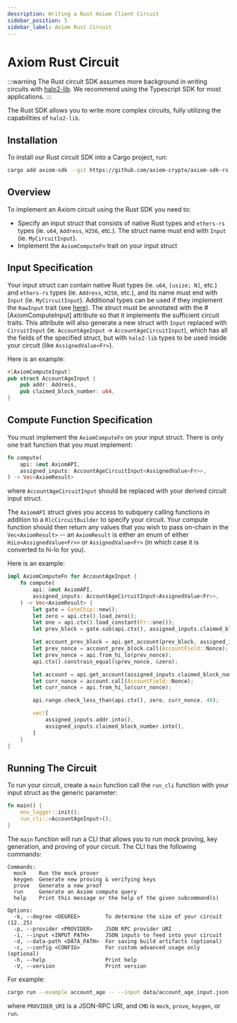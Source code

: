 ```yaml
---
description: Writing a Rust Axiom Client Circuit
sidebar_position: 5
sidebar_label: Axiom Rust Circuit
---
```


# Axiom Rust Circuit

:::warning
The Rust circuit SDK assumes more background in writing circuits with [halo2-lib](../../protocol/zero-knowledge-proofs/getting-started-with-halo2.md). We recommend using the Typescript SDK for most applications.
:::

The Rust SDK allows you to write more complex circuits, fully utilizing the capabilities of `halo2-lib`. 

## Installation

To install our Rust circuit SDK into a Cargo project, run:
```bash
cargo add axiom-sdk --git https://github.com/axiom-crypto/axiom-sdk-rs
```

## Overview

To implement an Axiom circuit using the Rust SDK you need to:

- Specify an input struct that consists of native Rust types and `ethers-rs` types (ie. `u64`, `Address`, `H256`, etc.). The struct name must end with `Input` (ie. `MyCircuitInput`).
- Implement the `AxiomComputeFn` trait on your input struct

## Input Specification

Your input struct can contain native Rust types (ie. `u64`, `[usize; N]`, etc.) and `ethers-rs` types (ie. `Address`, `H256`, etc.), and its name must end with `Input` (ie. `MyCircuitInput`). Additional types can be used if they implement the `RawInput` trait (see [here](https://github.com/axiom-crypto/axiom-sdk-rs/blob/main/circuit/src/input/raw_input.rs)). The struct must be annotated with the #[AxiomComputeInput] attribute so that it implements the sufficient circuit traits. This attribute will also generate a new struct with `Input` replaced with `CircuitInput` (ie. `AccountAgeInput` -> `AccountAgeCircuitInput`), which has all the fields of the specified struct, but with `halo2-lib` types to be used inside your circuit (like `AssignedValue<Fr>`).

Here is an example:

```rust
#[AxiomComputeInput]
pub struct AccountAgeInput {
    pub addr: Address,
    pub claimed_block_number: u64,
}
```

## Compute Function Specification

You must implement the `AxiomComputeFn` on your input struct. There is only one trait function that you must implement:
```rust
fn compute(
    api: &mut AxiomAPI,
    assigned_inputs: AccountAgeCircuitInput<AssignedValue<Fr>>,
) -> Vec<AxiomResult>
```
where `AccountAgeCircuitInput` should be replaced with your derived circuit input struct.

The `AxiomAPI` struct gives you access to subquery calling functions in addition to a `RlcCircuitBuilder` to specify your circuit. Your compute function should then return any values that you wish to pass on-chain in the `Vec<AxiomResult>` -- an `AxiomResult` is either an enum of either `HiLo<AssignedValue<Fr>>` or `AssignedValue<Fr>` (in which case it is converted to hi-lo for you).

Here is an example:
```rust
impl AxiomComputeFn for AccountAgeInput {
    fn compute(
        api: &mut AxiomAPI,
        assigned_inputs: AccountAgeCircuitInput<AssignedValue<Fr>>,
    ) -> Vec<AxiomResult> {
        let gate = GateChip::new();
        let zero = api.ctx().load_zero();
        let one = api.ctx().load_constant(Fr::one());
        let prev_block = gate.sub(api.ctx(), assigned_inputs.claimed_block_number, one);

        let account_prev_block = api.get_account(prev_block, assigned_inputs.addr);
        let prev_nonce = account_prev_block.call(AccountField::Nonce);
        let prev_nonce = api.from_hi_lo(prev_nonce);
        api.ctx().constrain_equal(&prev_nonce, &zero);

        let account = api.get_account(assigned_inputs.claimed_block_number, assigned_inputs.addr);
        let curr_nonce = account.call(AccountField::Nonce);
        let curr_nonce = api.from_hi_lo(curr_nonce);

        api.range.check_less_than(api.ctx(), zero, curr_nonce, 40);

        vec![
            assigned_inputs.addr.into(),
            assigned_inputs.claimed_block_number.into(),
        ]
    }
}
```

## Running The Circuit

To run your circuit, create a `main` function call the `run_cli` function with your input struct as the generic parameter:
```rust
fn main() {
    env_logger::init();
    run_cli::<AccountAgeInput>();
}
```
The `main` function will run a CLI that allows you to run mock proving, key generation, and proving of your circuit. The CLI has the following commands:

```
Commands:
  mock    Run the mock prover
  keygen  Generate new proving & verifying keys
  prove   Generate a new proof
  run     Generate an Axiom compute query
  help    Print this message or the help of the given subcommand(s)

Options:
  -k, --degree <DEGREE>        To determine the size of your circuit (12..25)
  -p, --provider <PROVIDER>    JSON RPC provider URI
  -i, --input <INPUT_PATH>     JSON inputs to feed into your circuit
  -d, --data-path <DATA_PATH>  For saving build artifacts (optional)
  -c, --config <CONFIG>        For custom advanced usage only (optional)
  -h, --help                   Print help
  -V, --version                Print version
```

For example:

```bash
cargo run --example account_age -- --input data/account_age_input.json -k 12 -p <PROVIDER_URI> <CMD>
```

where `PROVIDER_URI` is a JSON-RPC URI, and `CMD` is `mock`, `prove`, `keygen`, or `run`.

